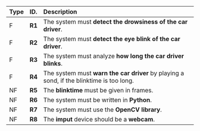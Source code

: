 | Type | ID.                    | Description                                                                                                                                                                  |
|:--|:-----------------------|:-----------------------------------------------------------------------------------------------------------------------------------------------------------------------------|
| F | **R1**                 | The system must **detect the drowsiness of the car driver**.|
| F | **R2**                 | The system must **detect the eye blink of the car driver**.|
| F | **R3**                 | The system must analyze **how long the car driver blinks**.|
| F | **R4**                 | The system must **warn the car driver** by playing a sond, if the blinktime is too long.|
| NF | **R5**                 | The **blinktime** must be given in frames. |
| NF | **R6**                 | The system must be written in **Python**.|
| NF | **R7**                 | The system must use the **OpenCV library**.|
| NF | **R8**                 | The **imput** device should be a **webcam**.|
 
